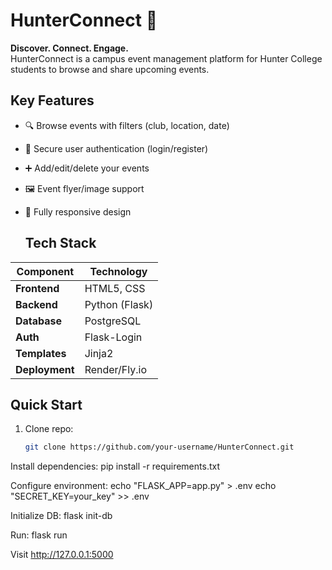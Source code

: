 # HunterConnect 🎪

**Discover. Connect. Engage.**  
HunterConnect is a campus event management platform for Hunter College students to browse and share upcoming events.

## Key Features
- 🔍 Browse events with filters (club, location, date)
- 🔐 Secure user authentication (login/register)
- ➕ Add/edit/delete your events
- 🖼️ Event flyer/image support
- 📱 Fully responsive design

  ## Tech Stack
| Component       | Technology           |
|-----------------|----------------------|
| **Frontend**    | HTML5, CSS           |
| **Backend**     | Python (Flask)       |
| **Database**    | PostgreSQL           |
| **Auth**        | Flask-Login          |
| **Templates**   | Jinja2               |
| **Deployment**  | Render/Fly.io        |

## Quick Start
1. Clone repo:
   ```bash
   git clone https://github.com/your-username/HunterConnect.git

Install dependencies:
pip install -r requirements.txt

Configure environment:
echo "FLASK_APP=app.py" > .env
echo "SECRET_KEY=your_key" >> .env

Initialize DB:
flask init-db

Run:
flask run

Visit http://127.0.0.1:5000
